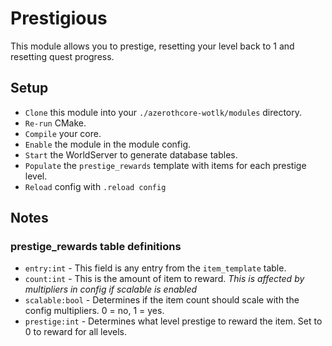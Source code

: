 # Prestigious
This module allows you to prestige, resetting your level back to 1 and resetting quest progress.

## Setup
- `Clone` this module into your `./azerothcore-wotlk/modules` directory.
- `Re-run` CMake.
- `Compile` your core.
- `Enable` the module in the module config.
- `Start` the WorldServer to generate database tables.
- `Populate` the `prestige_rewards` template with items for each prestige level.
- `Reload` config with `.reload config`

## Notes
### prestige_rewards table definitions
- `entry:int` - This field is any entry from the `item_template` table.
- `count:int` - This is the amount of item to reward. _This is affected by multipliers in config if scalable is enabled_
- `scalable:bool` - Determines if the item count should scale with the config multipliers. 0 = no, 1 = yes.
- `prestige:int` - Determines what level prestige to reward the item. Set to 0 to reward for all levels.
